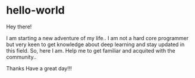 # hello-world

Hey there!

I am starting a new adventure of my life..
I am not a hard core programmer but very keen to get knowledge about deep learning and stay updated in this field.
So, here I am.
Help me to get familiar and acquited with the community..

Thanks
Have a great day!!!
